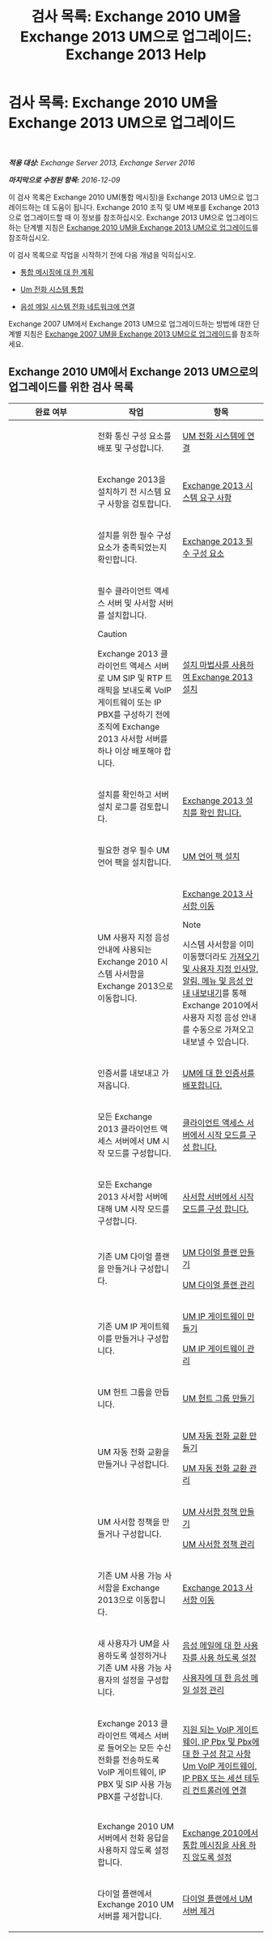 ﻿---
title: '검사 목록: Exchange 2010 UM을 Exchange 2013 UM으로 업그레이드: Exchange 2013 Help'
TOCTitle: '검사 목록: Exchange 2010 UM을 Exchange 2013 UM으로 업그레이드'
ms:assetid: 799bd1b1-a918-4bd8-911e-e6ca08bd7b52
ms:mtpsurl: https://technet.microsoft.com/ko-kr/library/Dn169228(v=EXCHG.150)
ms:contentKeyID: 54651825
ms.date: 05/22/2018
mtps_version: v=EXCHG.150
ms.translationtype: MT
---

# 검사 목록: Exchange 2010 UM을 Exchange 2013 UM으로 업그레이드

 

_**적용 대상:** Exchange Server 2013, Exchange Server 2016_

_**마지막으로 수정된 항목:** 2016-12-09_

이 검사 목록은 Exchange 2010 UM(통합 메시징)을 Exchange 2013 UM으로 업그레이드하는 데 도움이 됩니다. Exchange 2010 조직 및 UM 배포를 Exchange 2013으로 업그레이드할 때 이 정보를 참조하십시오. Exchange 2013 UM으로 업그레이드하는 단계별 지침은 [Exchange 2010 UM을 Exchange 2013 UM으로 업그레이드](upgrade-exchange-2010-um-to-exchange-2013-um-exchange-2013-help.md)를 참조하십시오.

이 검사 목록으로 작업을 시작하기 전에 다음 개념을 익히십시오.

  - [통합 메시징에 대 한 계획](planning-for-unified-messaging-exchange-2013-help.md)

  - [Um 전화 시스템 통합](telephone-system-integration-with-um-exchange-2013-help.md)

  - [음성 메일 시스템 전화 네트워크에 연결](https://docs.microsoft.com/ko-kr/exchange/voice-mail-unified-messaging/connect-voice-mail-system/connect-voice-mail-system)

Exchange 2007 UM에서 Exchange 2013 UM으로 업그레이드하는 방법에 대한 단계별 지침은 [Exchange 2007 UM을 Exchange 2013 UM으로 업그레이드](upgrade-exchange-2007-um-to-exchange-2013-um-exchange-2013-help.md)를 참조하세요.

## Exchange 2010 UM에서 Exchange 2013 UM으로의 업그레이드를 위한 검사 목록


<table>
<colgroup>
<col style="width: 33%" />
<col style="width: 33%" />
<col style="width: 33%" />
</colgroup>
<thead>
<tr class="header">
<th>완료 여부</th>
<th>작업</th>
<th>항목</th>
</tr>
</thead>
<tbody>
<tr class="odd">
<td><p></p></td>
<td><p>전화 통신 구성 요소를 배포 및 구성합니다.</p></td>
<td><p><a href="connect-um-to-your-telephone-system-exchange-2013-help.md">UM 전화 시스템에 연결</a></p></td>
</tr>
<tr class="even">
<td><p></p></td>
<td><p>Exchange 2013을 설치하기 전 시스템 요구 사항을 검토합니다.</p></td>
<td><p><a href="exchange-2013-system-requirements-exchange-2013-help.md">Exchange 2013 시스템 요구 사항</a></p></td>
</tr>
<tr class="odd">
<td><p></p></td>
<td><p>설치를 위한 필수 구성 요소가 충족되었는지 확인합니다.</p></td>
<td><p><a href="exchange-2013-prerequisites-exchange-2013-help.md">Exchange 2013 필수 구성 요소</a></p></td>
</tr>
<tr class="even">
<td><p></p></td>
<td><p>필수 클라이언트 액세스 서버 및 사서함 서버를 설치합니다.</p>

> [!CAUTION]
> Exchange 2013 클라이언트 액세스 서버로 UM SIP 및 RTP 트래픽을 보내도록 VoIP 게이트웨이 또는 IP PBX를 구성하기 전에 조직에 Exchange 2013 사서함 서버를 하나 이상 배포해야 합니다.

</td>
<td><p><a href="install-exchange-2013-using-the-setup-wizard-exchange-2013-help.md">설치 마법사를 사용하여 Exchange 2013 설치</a></p></td>
</tr>
<tr class="odd">
<td><p></p></td>
<td><p>설치를 확인하고 서버 설치 로그를 검토합니다.</p></td>
<td><p><a href="verify-an-exchange-2013-installation-exchange-2013-help.md">Exchange 2013 설치를 확인 합니다.</a></p></td>
</tr>
<tr class="even">
<td><p></p></td>
<td><p>필요한 경우 필수 UM 언어 팩을 설치합니다.</p></td>
<td><p><a href="install-a-um-language-pack-exchange-2013-help.md">UM 언어 팩 설치</a></p></td>
</tr>
<tr class="odd">
<td><p></p></td>
<td><p>UM 사용자 지정 음성 안내에 사용되는 Exchange 2010 시스템 사서함을 Exchange 2013으로 이동합니다.</p></td>
<td><p><a href="mailbox-moves-in-exchange-2013-exchange-2013-help.md">Exchange 2013 사서함 이동</a></p>

> [!NOTE]
> 시스템 사서함을 이미 이동했더라도 <A href="import-and-export-custom-greetings-announcements-menus-and-prompts-exchange-2013-help.md">가져오기 및 사용자 지정 인사말, 알림, 메뉴 및 음성 안내 내보내기</A>를 통해 Exchange 2010에서 사용자 지정 음성 안내를 수동으로 가져오고 내보낼 수 있습니다.


</td>
</tr>
<tr class="even">
<td><p></p></td>
<td><p>인증서를 내보내고 가져옵니다.</p></td>
<td><p><a href="deploying-certificates-for-um-exchange-2013-help.md">UM에 대 한 인증서를 배포합니다.</a></p></td>
</tr>
<tr class="odd">
<td><p></p></td>
<td><p>모든 Exchange 2013 클라이언트 액세스 서버에서 UM 시작 모드를 구성합니다.</p></td>
<td><p><a href="configure-the-startup-mode-on-a-client-access-server-exchange-2013-help.md">클라이언트 액세스 서버에서 시작 모드를 구성 합니다.</a></p></td>
</tr>
<tr class="even">
<td><p></p></td>
<td><p>모든 Exchange 2013 사서함 서버에 대해 UM 시작 모드를 구성합니다.</p></td>
<td><p><a href="configure-the-startup-mode-on-a-mailbox-server-exchange-2013-help.md">사서함 서버에서 시작 모드를 구성 합니다.</a></p></td>
</tr>
<tr class="odd">
<td><p></p></td>
<td><p>기존 UM 다이얼 플랜을 만들거나 구성합니다.</p></td>
<td><p><a href="https://docs.microsoft.com/ko-kr/exchange/voice-mail-unified-messaging/connect-voice-mail-system/create-um-dial-plan">UM 다이얼 플랜 만들기</a></p>
<p><a href="manage-a-um-dial-plan-exchange-2013-help.md">UM 다이얼 플랜 관리</a></p></td>
</tr>
<tr class="even">
<td><p></p></td>
<td><p>기존 UM IP 게이트웨이를 만들거나 구성합니다.</p></td>
<td><p><a href="https://docs.microsoft.com/ko-kr/exchange/voice-mail-unified-messaging/connect-voice-mail-system/create-um-ip-gateway">UM IP 게이트웨이 만들기</a></p>
<p><a href="https://docs.microsoft.com/ko-kr/exchange/voice-mail-unified-messaging/connect-voice-mail-system/manage-um-ip-gateway">UM IP 게이트웨이 관리</a></p></td>
</tr>
<tr class="odd">
<td><p></p></td>
<td><p>UM 헌트 그룹을 만듭니다.</p></td>
<td><p><a href="create-a-um-hunt-group-exchange-2013-help.md">UM 헌트 그룹 만들기</a></p></td>
</tr>
<tr class="even">
<td><p></p></td>
<td><p>UM 자동 전화 교환을 만들거나 구성합니다.</p></td>
<td><p><a href="https://docs.microsoft.com/ko-kr/exchange/voice-mail-unified-messaging/automatically-answer-and-route-calls/create-a-um-auto-attendant">UM 자동 전화 교환 만들기</a></p>
<p><a href="manage-a-um-auto-attendant-exchange-2013-help.md">UM 자동 전화 교환 관리</a></p></td>
</tr>
<tr class="odd">
<td><p></p></td>
<td><p>UM 사서함 정책을 만들거나 구성합니다.</p></td>
<td><p><a href="https://docs.microsoft.com/ko-kr/exchange/voice-mail-unified-messaging/set-up-voice-mail/create-um-mailbox-policy">UM 사서함 정책 만들기</a></p>
<p><a href="https://docs.microsoft.com/ko-kr/exchange/voice-mail-unified-messaging/set-up-voice-mail/manage-um-mailbox-policy">UM 사서함 정책 관리</a></p></td>
</tr>
<tr class="even">
<td><p></p></td>
<td><p>기존 UM 사용 가능 사서함을 Exchange 2013으로 이동합니다.</p></td>
<td><p><a href="mailbox-moves-in-exchange-2013-exchange-2013-help.md">Exchange 2013 사서함 이동</a></p></td>
</tr>
<tr class="odd">
<td><p></p></td>
<td><p>새 사용자가 UM을 사용하도록 설정하거나 기존 UM 사용 가능 사용자의 설정을 구성합니다.</p></td>
<td><p><a href="https://docs.microsoft.com/ko-kr/exchange/voice-mail-unified-messaging/set-up-voice-mail/enable-a-user-for-voice-mail">음성 메일에 대 한 사용자를 사용 하도록 설정</a></p>
<p><a href="https://docs.microsoft.com/ko-kr/exchange/voice-mail-unified-messaging/set-up-voice-mail/manage-voice-mail-settings">사용자에 대 한 음성 메일 설정 관리</a></p></td>
</tr>
<tr class="even">
<td><p></p></td>
<td><p>Exchange 2013 클라이언트 액세스 서버로 들어오는 모든 수신 전화를 전송하도록 VoIP 게이트웨이, IP PBX 및 SIP 사용 가능 PBX를 구성합니다.</p></td>
<td><p><a href="https://docs.microsoft.com/ko-kr/exchange/voice-mail-unified-messaging/telephone-system-integration-with-um/configuration-notes-for-voip-gateways">지원 되는 VoIP 게이트웨이, IP Pbx 및 Pbx에 대 한 구성 참고 사항</a> <a href="connect-a-voip-gateway-ip-pbx-or-session-border-controller-to-um-exchange-2013-help.md">Um VoIP 게이트웨이, IP PBX 또는 세션 테두리 컨트롤러에 연결</a></p></td>
</tr>
<tr class="odd">
<td><p></p></td>
<td><p>Exchange 2010 UM 서버에서 전화 응답을 사용하지 않도록 설정합니다.</p></td>
<td><p><a href="https://go.microsoft.com/fwlink/p/?linkid=296335">Exchange 2010에서 통합 메시징을 사용 하지 않도록 설정</a></p></td>
</tr>
<tr class="even">
<td><p></p></td>
<td><p>다이얼 플랜에서 Exchange 2010 UM 서버를 제거합니다.</p></td>
<td><p><a href="https://go.microsoft.com/fwlink/p/?linkid=296336">다이얼 플랜에서 UM 서버 제거</a></p></td>
</tr>
</tbody>
</table>

